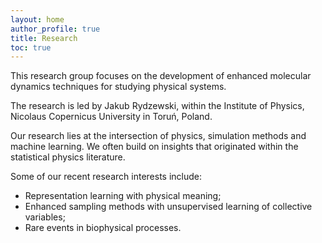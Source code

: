 ```yaml
---
layout: home
author_profile: true
title: Research
toc: true
---
```


This research group focuses on the development of enhanced molecular dynamics 
techniques for studying physical systems. 

The research is led by Jakub Rydzewski, within the Institute of Physics, 
Nicolaus Copernicus University in Toruń, Poland.

Our research lies at the intersection of physics, simulation methods and machine 
learning. We often build on insights that originated within the statistical
physics literature.

Some of our recent research interests include:
* Representation learning with physical meaning;
* Enhanced sampling methods with unsupervised learning of collective variables;
* Rare events in biophysical processes.
